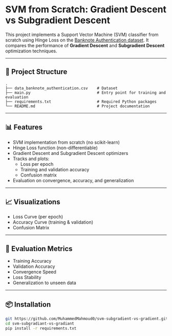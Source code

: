 # SVM from Scratch: Gradient Descent vs Subgradient Descent

This project implements a Support Vector Machine (SVM) classifier from scratch using Hinge Loss on the [Banknote Authentication dataset](https://archive.ics.uci.edu/dataset/267/banknote+authentication). It compares the performance of **Gradient Descent** and **Subgradient Descent** optimization techniques.

---

## 📁 Project Structure
```
.
├── data_banknote_authentication.csv    # Dataset
├── main.py                             # Entry point for training and evaluation
├── requirements.txt                    # Required Python packages
└── README.md                           # Project documentation
```
---

## 📊 Features

- SVM implementation from scratch (no scikit-learn)
- Hinge Loss function (non-differentiable)
- Gradient Descent and Subgradient Descent optimizers
- Tracks and plots:
  - Loss per epoch
  - Training and validation accuracy
  - Confusion matrix
- Evaluation on convergence, accuracy, and generalization

---

## 📈 Visualizations

- Loss Curve (per epoch)
- Accuracy Curve (training & validation)
- Confusion Matrix

---

## 🧪 Evaluation Metrics

- Training Accuracy
- Validation Accuracy
- Convergence Speed
- Loss Stability
- Generalization to unseen data

---

## 📦 Installation

```bash
git https://github.com/MuhammedMahmoud0/svm-subgradient-vs-gradient.git
cd svm-subgradiant-vs-gradiant
pip install -r requirements.txt

